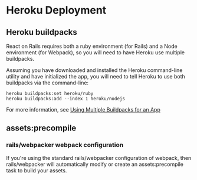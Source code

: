 # Heroku Deployment
## Heroku buildpacks

React on Rails requires both a ruby environment (for Rails) and a Node environment (for Webpack), so you will need to have Heroku use multiple buildpacks.

Assuming you have downloaded and installed the Heroku command-line utility and have initialized the app, you will need to tell Heroku to use both buildpacks via the command-line:

```
heroku buildpacks:set heroku/ruby
heroku buildpacks:add --index 1 heroku/nodejs
```

For more information, see [Using Multiple Buildpacks for an App](https://devcenter.heroku.com/articles/using-multiple-buildpacks-for-an-app)

## assets:precompile

### rails/webpacker webpack configuration
If you're using the standard rails/webpacker configuration of webpack, then rails/webpacker
will automatically modify or create an assets:precompile task to build your assets.
